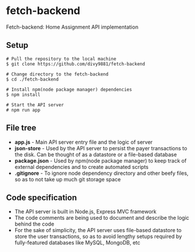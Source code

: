 # fetch-backend
Fetch-backend: Home Assignment API implementation

## Setup
```
# Pull the repository to the local machine
$ git clone https://github.com/divy9881/fetch-backend

# Change directory to the fetch-backend
$ cd ./fetch-backend

# Install npm(node package manager) dependencies
$ npm install

# Start the API server
# npm run app
```

## File tree

- **app.js** - Main API server entry file and the logic of server
- **json-store** - Used by the API server to persist the payer transactions to the disk. Can be thought of as a datastore or a file-based database
- **package.json** - Used by npm(node package manager) to keep track of external dependencies and to create automated scripts
- **.gitignore** - To ignore node dependency directory and other beefy files, so as to not take up much git storage space

## Code specification
- The API server is built in Node.js, Express MVC framework
- The code comments are being used to document and describe the logic behind the code
- For the sake of simplicity, the API server uses file-based datastore to store the user transactions, so as to avoid lengthy setups required by fully-featured databases like MySQL, MongoDB, etc
